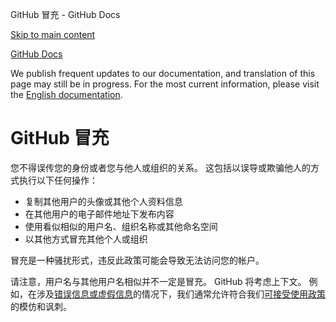 GitHub 冒充 - GitHub Docs

[Skip to main content](#main-content)

[](/cn)[GitHub Docs](/cn)

We publish frequent updates to our documentation, and translation of this page may still be in progress. For the most current information, please visit the [English documentation](/en).

GitHub 冒充
==========

您不得误传您的身份或者您与他人或组织的关系。 这包括以误导或欺骗他人的方式执行以下任何操作：

* 复制其他用户的头像或其他个人资料信息
* 在其他用户的电子邮件地址下发布内容
* 使用看似相似的用户名、组织名称或其他命名空间
* 以其他方式冒充其他个人或组织

冒充是一种骚扰形式，违反此政策可能会导致无法访问您的帐户。

请注意，用户名与其他用户名相似并不一定是冒充。 GitHub 将考虑上下文。 例如，在涉及[错误信息或虚假信息](/cn/github/site-policy/github-misinformation-and-disinformation)的情况下，我们通常允许符合我们[可接受使用政策](/cn/github/site-policy/github-acceptable-use-policies)的模仿和讽刺。

